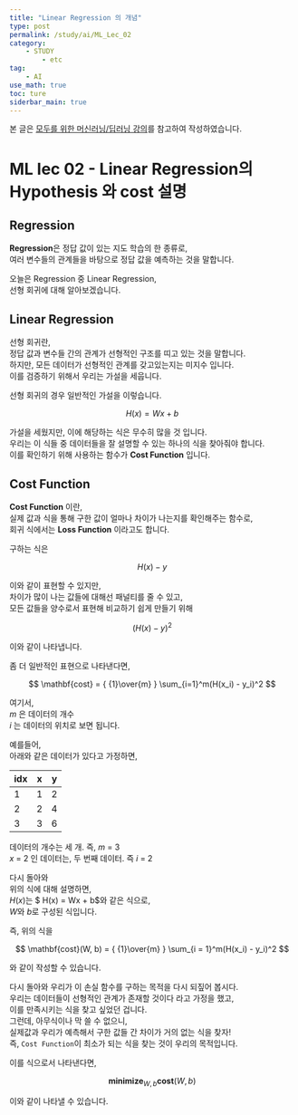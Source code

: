 ```yaml
---
title: "Linear Regression 의 개념"
type: post
permalink: /study/ai/ML_Lec_02
category: 
    - STUDY
        - etc
tag:
    - AI
use_math: true
toc: ture
siderbar_main: true
---
```


본 글은 [모두를 위한 머신러닝/딥러닝 강의](https://hunkim.github.io/ml/)를 참고하여 작성하였습니다.

# ML lec 02 - Linear Regression의 Hypothesis 와 cost 설명
## Regression
**Regression**은 정답 값이 있는 지도 학습의 한 종류로,  
여러 변수들의 관계들을 바탕으로 정답 값을 예측하는 것을 말합니다.  

오늘은 Regression 중 Linear Regression,  
선형 회귀에 대해 알아보겠습니다.  

## Linear Regression
선형 회귀란,  
정답 값과 변수들 간의 관계가 선형적인 구조를 띠고 있는 것을 말합니다.  
하지만, 모든 데이터가 선형적인 관계를 갖고있는지는 미지수 입니다.  
이를 검증하기 위해서 우리는 가설을 세웁니다.  

선형 회귀의 경우 일반적인 가설을 이렇습니다.  

$$H(x) = Wx + b$$  

가설을 세웠지만, 이에 해당하는 식은 무수히 많을 것 입니다.  
우리는 이 식들 중 데이터들을 잘 설명할 수 있는 하나의 식을 찾아줘야 합니다.  
이를 확인하기 위해 사용하는 함수가 **Cost Function** 입니다.  

## Cost Function
**Cost Function** 이란,  
실제 값과 식을 통해 구한 값이 얼마나 차이가 나는지를 확인해주는 함수로,  
회귀 식에서는 **Loss Function** 이라고도 합니다.  

구하는 식은  

$$H(x) - y$$  

이와 같이 표현할 수 있지만,  
차이가 많이 나는 값들에 대해선 패널티를 줄 수 있고,  
모든 값들을 양수로서 표현해 비교하기 쉽게 만들기 위해  

$$\left(H(x) - y\right)^2$$  

이와 같이 나타냅니다.  

좀 더 일반적인 표현으로 나타낸다면,  

$$
\mathbf{cost} = 
{ {1}\over{m} }
\sum_{i=1}^m(H(x_i) - y_i)^2
$$

여기서,  
$m$ 은 데이터의 개수  
$i$ 는 데이터의 위치로 보면 됩니다.  

예를들어,  
아래와 같은 데이터가 있다고 가정하면,  

idx|x|y
---|---|---
1|1|2
2|2|4
3|3|6

데이터의 개수는 세 개. 즉, $m$ = 3  
$x$ = 2 인 데이터는, 두 번째 데이터. 즉 $i$ = 2   

다시 돌아와  
위의 식에 대해 설명하면,  
$H(x)$는 $ H(x) = Wx + b$와 같은 식으로,  
$W$와 $b$로 구성된 식입니다.  

즉, 위의 식을  

$$
\mathbf{cost}(W, b) = 
{ {1}\over{m} }
\sum_{i = 1}^m(H(x_i) - y_i)^2
$$

와 같이 작성할 수 있습니다.  

다시 돌아와 우리가 이 손실 함수를 구하는 목적을 다시 되짚어 봅시다.  
우리는 데이터들이 선형적인 관계가 존재할 것이다 라고 가정을 했고,    
이를 만족시키는 식을 찾고 싶었던 겁니다.  
그런데, 아무식이나 막 쓸 수 없으니,  
실제값과 우리가 예측해서 구한 값들 간 차이가 거의 없는 식을 찾자!  
즉, `Cost Function`이 최소가 되는 식을 찾는 것이 우리의 목적입니다.  

이를 식으로서 나타낸다면,  

$$
\mathbf{minimize}_{W, b}
\mathbf{cost}(W, b)
$$

이와 같이 나타낼 수 있습니다.